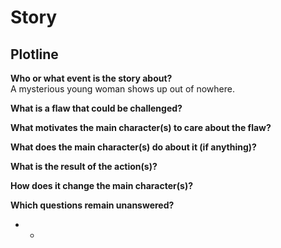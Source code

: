 Story
=====

Plotline
--------

**Who or what event is the story about?**  
A mysterious young woman shows up out of nowhere.

**What is a flaw that could be challenged?**  


**What motivates the main character(s) to care about the flaw?**  


**What does the main character(s) do about it (if anything)?**  


**What is the result of the action(s)?**  


**How does it change the main character(s)?**  


**Which questions remain unanswered?**  
  - -

